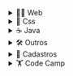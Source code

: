 <!--------------------------------------------------------------->

<details>
  
  <summary>👨‍🔬 Web</summary>
  
  <br>
  
  [Consulta de cep](https://github.com/Nerd00F/Consulta-de-Cep)
  
  [Instagram Clone](https://github.com/Nerd00F/instagram-ui)

  [Youtube Clone](https://github.com/Nerd00F/Youtube-clone)
  
  [E-Commerce](https://github.com/Nerd00F/E-Commerce)
  
  [Relógio](https://github.com/Nerd00F/Relogio)
  
</details>

<!--------------------------------------------------------------->

<details>
  
  <summary>🎨 Css</summary>
  
  <br>

  [Pêndulo de Newton](https://github.com/Nerd00F/Pendulo-de-Newton)

  [Floco de neve](https://github.com/Nerd00F/Floco-de-neve)
  
  [Flip card](https://github.com/Nerd00F/flip-card)
  
  [Coração](https://github.com/Nerd00F/heart)

  [Bolas quicando](https://github.com/Nerd00F/quicking)

  [Animação simples](https://github.com/Nerd00F/sample-animation)

</details>

<!--------------------------------------------------------------->

<details>
  
  <summary>☕ Java</summary>

  <br>
    
  [Spring boot](https://github.com/Nerd00F/Spring-boot)

  [Banco de dados H2](https://github.com/Nerd00F/Banco-de-dados-Java)
  
  [Desktop](https://github.com/Nerd00F/Java-desktop)

</details>

<!--------------------------------------------------------------->

<details>
  
  <summary>🛠️ Outros</summary>

  <br>

  [Estudos (C, C++, Java e Python)](https://github.com/Nerd00F/Estudos)

  [Bot discord](https://github.com/Nerd00F/Player-discord-bot)
  
  [Desenvolvimento de jogos](https://github.com/Nerd00F/Desenvolvimento-de-jogos)

</details>

<!--------------------------------------------------------------->

<details>
  
  <summary>👥 Cadastros</summary>

  <br>

  [Be the hero - Oministack #11](https://github.com/Nerd00F/Be-the-hero)
  
  [Listagem de Cursos](https://github.com/Nerd00F/Listagem-cursos)
  
  [Cadastro Empresarial](https://github.com/Nerd00F/Cadastro-robusto)

  [Java Desktop](https://github.com/Nerd00F/Sistema-de-cadastro-desktop-em-Java)

</details>

<!--------------------------------------------------------------->

<details>
  
  <summary>🏋️ Code Camp</summary>

  <br>
  
  [Personal Portfolio Webpage](https://github.com/Nerd00F/Personal-Portfolio-Webpage)
    
  [Technical Documentation Page](https://github.com/Nerd00F/Technical-Documentation-Page)
  
  [Product Landing Page](https://github.com/Nerd00F/Product-Landing-Pg)
    
  [Survey Form](https://github.com/Nerd00F/Survey-form)
  
  [Tribute Page](https://github.com/Nerd00F/Tribute-page)

</details>

<!--------------------------------------------------------------->
